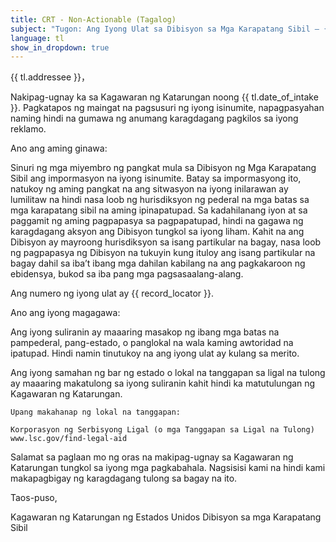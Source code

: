 ```yaml
---
title: CRT - Non-Actionable (Tagalog)
subject: "Tugon: Ang Iyong Ulat sa Dibisyon sa Mga Karapatang Sibil – {{ record_locator }} mula sa Seksyon na {{ tl.section_name }}"
language: tl
show_in_dropdown: true
---
```

{{ tl.addressee }}，

Nakipag-ugnay ka sa Kagawaran ng Katarungan noong {{ tl.date_of_intake }}.  Pagkatapos ng maingat na pagsusuri ng iyong isinumite, napagpasyahan naming hindi na gumawa ng anumang karagdagang pagkilos sa iyong reklamo.

Ano ang aming ginawa:

Sinuri ng mga miyembro ng pangkat mula sa Dibisyon ng Mga Karapatang Sibil ang impormasyon na iyong isinumite. Batay sa impormasyong ito, natukoy ng aming pangkat na ang sitwasyon na iyong inilarawan ay lumilitaw na hindi nasa loob ng hurisdiksyon ng pederal na mga batas sa mga karapatang sibil na aming ipinapatupad.  Sa kadahilanang iyon at sa paggamit ng aming pagpapasya sa pagpapatupad, hindi na gagawa ng karagdagang aksyon ang Dibisyon tungkol sa iyong liham.  Kahit na ang Dibisyon ay mayroong hurisdiksyon sa isang partikular na bagay, nasa loob ng pagpapasya ng Dibisyon na tukuyin kung ituloy ang isang partikular na bagay dahil sa iba’t ibang mga dahilan kabilang na ang pagkakaroon ng ebidensya, bukod sa iba pang mga pagsasaalang-alang.

Ang numero ng iyong ulat ay {{ record_locator }}.

Ano ang iyong magagawa:

Ang iyong suliranin ay maaaring masakop ng ibang mga batas na pampederal, pang-estado, o panglokal na wala kaming awtoridad na ipatupad. Hindi namin tinutukoy na ang iyong ulat ay kulang sa merito.

Ang iyong samahan ng bar ng estado o lokal na tanggapan sa ligal na tulong ay maaaring makatulong sa iyong suliranin kahit hindi ka matutulungan ng Kagawaran ng Katarungan.

    Upang makahanap ng lokal na tanggapan:

    Korporasyon ng Serbisyong Ligal (o mga Tanggapan sa Ligal na Tulong)
    www.lsc.gov/find-legal-aid

Salamat sa paglaan mo ng oras na makipag-ugnay sa Kagawaran ng Katarungan tungkol sa iyong mga pagkabahala. Nagsisisi kami na hindi kami makapagbigay ng karagdagang tulong sa bagay na ito.

Taos-puso,

Kagawaran ng Katarungan ng Estados Unidos
Dibisyon sa mga Karapatang Sibil
